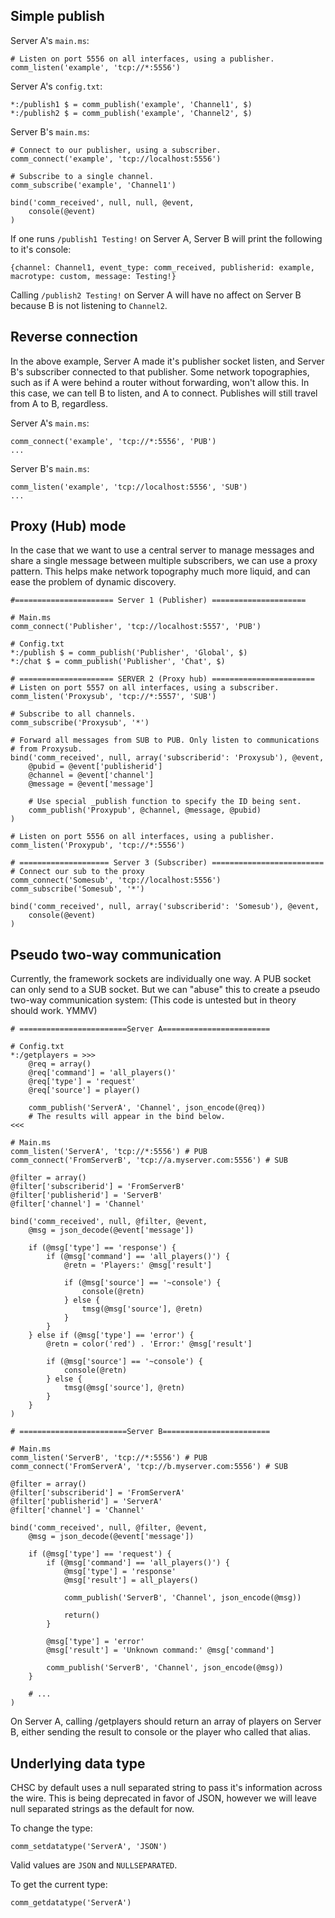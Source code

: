 ## Simple publish

Server A's `main.ms`:
	
    # Listen on port 5556 on all interfaces, using a publisher.
    comm_listen('example', 'tcp://*:5556')

Server A's `config.txt`:

    *:/publish1 $ = comm_publish('example', 'Channel1', $)
    *:/publish2 $ = comm_publish('example', 'Channel2', $)

Server B's `main.ms`:

    # Connect to our publisher, using a subscriber.
    comm_connect('example', 'tcp://localhost:5556')

    # Subscribe to a single channel.
    comm_subscribe('example', 'Channel1')

    bind('comm_received', null, null, @event,
        console(@event)
    )

If one runs `/publish1 Testing!` on Server A, Server B will print the following 
to it's console:

    {channel: Channel1, event_type: comm_received, publisherid: example, macrotype: custom, message: Testing!}

Calling `/publish2 Testing!` on Server A will have no affect on Server B because 
B is not listening to `Channel2`.

## Reverse connection

In the above example, Server A made it's publisher socket listen, and Server B's 
subscriber connected to that publisher. Some network topographies, such as if A 
were behind a router without forwarding, won't allow this. In this case, we can 
tell B to listen, and A to connect. Publishes will still travel from A to B, 
regardless.

Server A's `main.ms`:

    comm_connect('example', 'tcp://*:5556', 'PUB')
    ...

Server B's `main.ms`:

    comm_listen('example', 'tcp://localhost:5556', 'SUB')
    ...

## Proxy (Hub) mode

In the case that we want to use a central server to manage messages and share a 
single message between multiple subscribers, we can use a proxy pattern. This 
helps make network topography much more liquid, and can ease the problem of 
dynamic discovery.
	
    #====================== Server 1 (Publisher) =====================

    # Main.ms
    comm_connect('Publisher', 'tcp://localhost:5557', 'PUB')

    # Config.txt
    *:/publish $ = comm_publish('Publisher', 'Global', $)
    *:/chat $ = comm_publish('Publisher', 'Chat', $)

    # ===================== SERVER 2 (Proxy hub) =======================
    # Listen on port 5557 on all interfaces, using a subscriber.
    comm_listen('Proxysub', 'tcp://*:5557', 'SUB')

    # Subscribe to all channels.
    comm_subscribe('Proxysub', '*')

    # Forward all messages from SUB to PUB. Only listen to communications
    # from Proxysub.
    bind('comm_received', null, array('subscriberid': 'Proxysub'), @event,
        @pubid = @event['publisherid']
        @channel = @event['channel']
        @message = @event['message']

        # Use special _publish function to specify the ID being sent.
        comm_publish('Proxypub', @channel, @message, @pubid)
    )

    # Listen on port 5556 on all interfaces, using a publisher.
    comm_listen('Proxypub', 'tcp://*:5556')

    # ==================== Server 3 (Subscriber) =========================
    # Connect our sub to the proxy
    comm_connect('Somesub', 'tcp://localhost:5556')
    comm_subscribe('Somesub', '*')

    bind('comm_received', null, array('subscriberid': 'Somesub'), @event,
        console(@event)
    )

## Pseudo two-way communication

Currently, the framework sockets are individually one way. A PUB socket can only 
send to a SUB socket. But we can "abuse" this to create a pseudo two-way communication 
system: (This code is untested but in theory should work. YMMV)

    # ========================Server A========================

    # Config.txt
    *:/getplayers = >>>
        @req = array()
        @req['command'] = 'all_players()'
        @req['type'] = 'request'
        @req['source'] = player()

        comm_publish('ServerA', 'Channel', json_encode(@req))
        # The results will appear in the bind below.
    <<<

    # Main.ms
    comm_listen('ServerA', 'tcp://*:5556') # PUB
    comm_connect('FromServerB', 'tcp://a.myserver.com:5556') # SUB

    @filter = array()
    @filter['subscriberid'] = 'FromServerB'
    @filter['publisherid'] = 'ServerB'
    @filter['channel'] = 'Channel'

    bind('comm_received', null, @filter, @event,
        @msg = json_decode(@event['message'])

        if (@msg['type'] == 'response') {
            if (@msg['command'] == 'all_players()') {
                @retn = 'Players:' @msg['result']
                
                if (@msg['source'] == '~console') {
                    console(@retn)
                } else {
                    tmsg(@msg['source'], @retn)
                }
            }
        } else if (@msg['type'] == 'error') {
            @retn = color('red') . 'Error:' @msg['result']
            
            if (@msg['source'] == '~console') {
                console(@retn)
            } else {
                tmsg(@msg['source'], @retn)
            }
        }
    )

    # ========================Server B========================

    # Main.ms
    comm_listen('ServerB', 'tcp://*:5556') # PUB
    comm_connect('FromServerA', 'tcp://b.myserver.com:5556') # SUB

    @filter = array()
    @filter['subscriberid'] = 'FromServerA'
    @filter['publisherid'] = 'ServerA'
    @filter['channel'] = 'Channel'

    bind('comm_received', null, @filter, @event,
        @msg = json_decode(@event['message'])

        if (@msg['type'] == 'request') {
            if (@msg['command'] == 'all_players()') {
                @msg['type'] = 'response'
                @msg['result'] = all_players()

                comm_publish('ServerB', 'Channel', json_encode(@msg))

                return()
            }

            @msg['type'] = 'error'
            @msg['result'] = 'Unknown command:' @msg['command']
            
            comm_publish('ServerB', 'Channel', json_encode(@msg))
        }

        # ...
    )

On Server A, calling /getplayers should return an array of players on Server B, 
either sending the result to console or the player who called that alias.

## Underlying data type

CHSC by default uses a null separated string to pass it's information across the wire.
This is being deprecated in favor of JSON, however we will leave null separated strings as the default for now.

To change the type:

    comm_setdatatype('ServerA', 'JSON')

Valid values are `JSON` and `NULLSEPARATED`.

To get the current type:

    comm_getdatatype('ServerA')